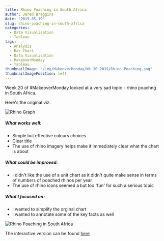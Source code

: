 ```yaml
---
title: Rhino Poaching in South Africa
author: Jared Braggins
date: '2019-05-19'
slug: rhino-poaching-in-south-africa
categories:
  - Data Visualisation
  - Tableau
tags:
  - Analysis
  - Bar Chart
  - Data Visualisation
  - MakeoverMonday
  - Tableau
thumbnailImage: "/img/MakeoverMonday/Wk_20_2019/Rhino_Poaching.png"
thumbnailImagePosition: left
---
```


Week 20 of #MakeoverMonday looked at a very sad topic - rhino poachng in South Africa.

Here's the original viz:

<img src="/img/MakeoverMonday/Wk_20_2019/RhinoGraph-2016Stats-2.jpg" title="Rhino Graph"/>

##### What works well:
- Simple but effective colours choices
- Clear title
- The use of rhino imagery helps make it immediately clear what the chart is about


##### What could be improved:
- I didn't like the use of a unit chart as it didn't quite make sense in terms of numbers of poached rhinos per year
- The use of rhino icons seemed a but too 'fun' for such a serious topic

##### What I focused on:
- I wanted to simplify the orginal chart
- I wanted to annotate some of the key facts as well

<img src="/img/MakeoverMonday/Wk_20_2019/Rhino_Poaching.png" title="Rhino Poaching in South Africa"/>

The interactive version can be found [here](https://public.tableau.com/profile/jared.braggins2936#!/vizhome/Rhinoviz/Dashboard1)
